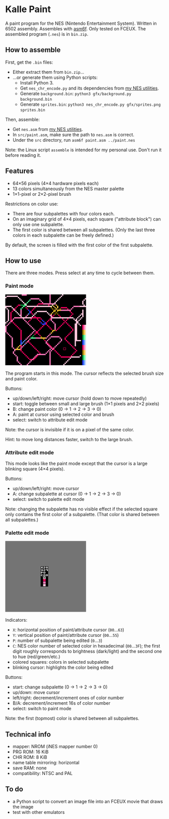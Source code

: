 # Kalle Paint
A paint program for the NES (Nintendo Entertainment System). Written in 6502 assembly. Assembles with [asm6f](https://github.com/freem/asm6f). Only tested on FCEUX. The assembled program (`.nes`) is in `bin.zip`.

## How to assemble
First, get the `.bin` files:
  * Either extract them from `bin.zip`&hellip;
  * &hellip;or generate them using Python scripts:
    * Install Python 3.
    * Get `nes_chr_encode.py` and its dependencies from [my NES utilities](https://github.com/qalle2/nes-util).
    * Generate `background.bin`: `python3 gfx/background.py background.bin`
    * Generate `sprites.bin`: `python3 nes_chr_encode.py gfx/sprites.png sprites.bin`

Then, assemble:
* Get `nes.asm` from [my NES utilities](https://github.com/qalle2/nes-util).
* In `src/paint.asm`, make sure the path to `nes.asm` is correct.
* Under the `src` directory, run `asm6f paint.asm ../paint.nes`

Note: the Linux script `assemble` is intended for my personal use. Don't run it before reading it.

## Features
* 64&times;56 pixels (4&times;4 hardware pixels each)
* 13 colors simultaneously from the NES master palette
* 1&times;1-pixel or 2&times;2-pixel brush

Restrictions on color use:
* There are four subpalettes with four colors each.
* On an imaginary grid of 4&times;4 pixels, each square ("attribute block") can only use one subpalette.
* The first color is shared between all subpalettes. (Only the last three colors in each subpalette can be freely defined.)

By default, the screen is filled with the first color of the first subpalette.

## How to use
There are three modes. Press select at any time to cycle between them.

### Paint mode
![paint mode](snap/paint1.png)

The program starts in this mode. The cursor reflects the selected brush size and paint color.

Buttons:
* up/down/left/right: move cursor (hold down to move repeatedly)
* start: toggle between small and large brush (1&times;1 pixels and 2&times;2 pixels)
* B: change paint color (0 &rarr; 1 &rarr; 2 &rarr; 3 &rarr; 0)
* A: paint at cursor using selected color and brush
* select: switch to attribute edit mode

Note: the cursor is invisible if it is on a pixel of the same color.

Hint: to move long distances faster, switch to the large brush.

### Attribute edit mode
This mode looks like the paint mode except that the cursor is a large blinking square (4&times;4 pixels).

Buttons:
* up/down/left/right: move cursor
* A: change subpalette at cursor (0 &rarr; 1 &rarr; 2 &rarr; 3 &rarr; 0)
* select: switch to palette edit mode

Note: changing the subpalette has no visible effect if the selected square only contains the first color of a subpalette. (That color is shared between all subpalettes.)

### Palette edit mode
![palette edit mode](snap/paint2.png)

Indicators:
* `X`: horizontal position of paint/attribute cursor (`00`&hellip;`63`)
* `Y`: vertical position of paint/attribute cursor (`00`&hellip;`55`)
* `P`: number of subpalette being edited (`0`&hellip;`3`)
* `C`: NES color number of selected color in hexadecimal (`00`&hellip;`3F`); the first digit roughly corresponds to brightness (dark/light) and the second one to hue (red/green/etc.)
* colored squares: colors in selected subpalette
* blinking cursor: highlights the color being edited

Buttons:
* start: change subpalette (0 &rarr; 1 &rarr; 2 &rarr; 3 &rarr; 0)
* up/down: move cursor
* left/right: decrement/increment ones of color number
* B/A: decrement/increment 16s of color number
* select: switch to paint mode

Note: the first (topmost) color is shared between all subpalettes.

## Technical info
* mapper: NROM (iNES mapper number 0)
* PRG ROM: 16 KiB
* CHR ROM: 8 KiB
* name table mirroring: horizontal
* save RAM: none
* compatibility: NTSC and PAL

## To do
* a Python script to convert an image file into an FCEUX movie that draws the image
* test with other emulators

